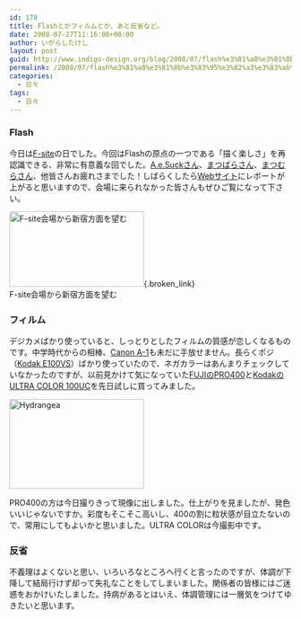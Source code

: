 ```yaml
---
id: 178
title: Flashとかフィルムとか、あと反省など。
date: 2008-07-27T11:16:00+00:00
author: いがらしたけし
layout: post
guid: http://www.indigo-design.org/blog/2008/07/flash%e3%81%a8%e3%81%8b%e3%83%95%e3%82%a3%e3%83%ab%e3%83%a0%e3%81%a8%e3%81%8b%e3%80%81%e3%81%82%e3%81%a8%e5%8f%8d%e7%9c%81%e3%81%aa%e3%81%a9%e3%80%82/
permalink: /2008/07/flash%e3%81%a8%e3%81%8b%e3%83%95%e3%82%a3%e3%83%ab%e3%83%a0%e3%81%a8%e3%81%8b%e3%80%81%e3%81%82%e3%81%a8%e5%8f%8d%e7%9c%81%e3%81%aa%e3%81%a9%e3%80%82/
categories:
  - 日々
tags:
  - 日々
---
```

### Flash

今日は[F-site](http://www.f-site.org/)の日でした。今回はFlashの原点の一つである「描く楽しさ」を再認識できる、非常に有意義な回でした。[A.e.Suckさん](http://www.ae-suck.com/)、[まつばらさん](http://www.asahi-net.or.jp/~tz9a-mtbr/)、[まつむらさん](http://www.makion.net/)、他皆さんお疲れさまでした！しばらくしたら[Webサイト](http://f-site.org/articles/2008/07/27103524.html)にレポートが上がると思いますので、会場に来られなかった皆さんもぜひご覧になって下さい。

[<img src="http://art7.photozou.jp/pub/767/120767/photo/11216461.jpg" alt="F-site会場から新宿方面を望む" width="240" height="134" />](http://photozou.jp/photo/show/120767/11216461){.broken_link}  
F-site会場から新宿方面を望む

### フィルム

デジカメばかり使っていると、しっとりとしたフィルムの質感が恋しくなるものです。中学時代からの相棒、[Canon A-1](http://ja.wikipedia.org/wiki/%E3%82%AD%E3%83%A4%E3%83%8E%E3%83%B3_A-1)も未だに手放せません。長らくポジ（[Kodak E100VS](http://wwwjp.kodak.com/JP/ja/professional/products/films/e100vs/index.shtml)）ばかり使っていたので、ネガカラーはあんまりチェックしていなかったのですが、以前見かけて気になっていた[FUJIのPRO400](http://fujifilm.jp/personal/film/color/professional/index.html?pSch30105)と[KodakのULTRA COLOR 100UC](http://wwwjp.kodak.com/JP/ja/professional/products/films/ultra/index.shtml)を先日試しに買ってみました。

[<img src="http://farm4.static.flickr.com/3021/2705989731_26d58a2916_m.jpg" width="240" height="160" alt="Hydrangea" />](http://www.flickr.com/photos/takeshi81/2705989731/ "Hydrangea by Takeshi*, on Flickr")

PRO400の方は今日撮りきって現像に出しました。仕上がりを見ましたが、発色いいじゃないですか。彩度もそこそこ高いし、400の割に粒状感が目立たないので、常用にしてもよいかと思いました。ULTRA COLORは今撮影中です。</a>
  


### 反省

不義理はよくないと思い、いろいろなところへ行くと言ったのですが、体調が下降して結局行けず却って失礼なことをしてしまいました。関係者の皆様にはご迷惑をおかけいたしました。持病があるとはいえ、体調管理には一層気をつけてゆきたいと思います。
